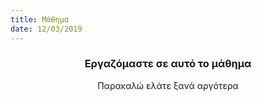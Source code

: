 ```yaml
---
title: Μάθημα
date: 12/03/2019
---
```


### <center>Εργαζόμαστε σε αυτό το μάθημα</center>
<center>Παρακαλώ ελάτε ξανά αργότερα</center>